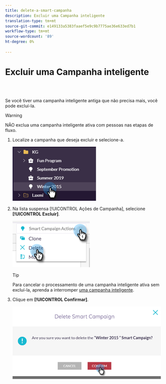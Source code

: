 ```yaml
---
title: delete-a-smart-campanha
description: Excluir uma Campanha inteligente
translation-type: tm+mt
source-git-commit: e149133a5383faaef5e9c9b7775ae36e633ed7b1
workflow-type: tm+mt
source-wordcount: '89'
ht-degree: 0%

---
```



# Excluir uma Campanha inteligente

<br> 

Se você tiver uma campanha inteligente antiga que não precisa mais, você pode excluí-la.

>[!WARNING]
>
>NÃO exclua uma campanha inteligente ativa com pessoas nas etapas de fluxo.

1. Localize a campanha que deseja excluir e selecione-a.

   ![Imagem Um](/help/sky/assets/smart-campaigns/delete-a-smart-campaign/delete-a-smart-campaign-1.png)

1. Na lista suspensa [!UICONTROL Ações de Campanha], selecione **[!UICONTROL Excluir]**.

   ![Imagem dois](/help/sky/assets/smart-campaigns/delete-a-smart-campaign/delete-a-smart-campaign-2.png)

   >[!TIP]
   >
   >Para cancelar o processamento de uma campanha inteligente ativa sem excluí-la, aprenda a interromper [uma campanha inteligente](https://docs.marketo.com/display/DOCS/Abort+a+Smart+Campaign).

1. Clique em **[!UICONTROL Confirmar]**.

   ![Imagem Três](/help/sky/assets/smart-campaigns/delete-a-smart-campaign/delete-a-smart-campaign-3.png)

